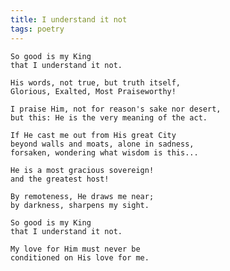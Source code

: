 ```yaml
---
title: I understand it not
tags: poetry
---
```


    So good is my King
    that I understand it not.

    His words, not true, but truth itself,
    Glorious, Exalted, Most Praiseworthy!

    I praise Him, not for reason's sake nor desert,
    but this: He is the very meaning of the act.

    If He cast me out from His great City
    beyond walls and moats, alone in sadness,
    forsaken, wondering what wisdom is this...

    He is a most gracious sovereign!
    and the greatest host!

    By remoteness, He draws me near;
    by darkness, sharpens my sight.

    So good is my King
    that I understand it not.

    My love for Him must never be
    conditioned on His love for me.
